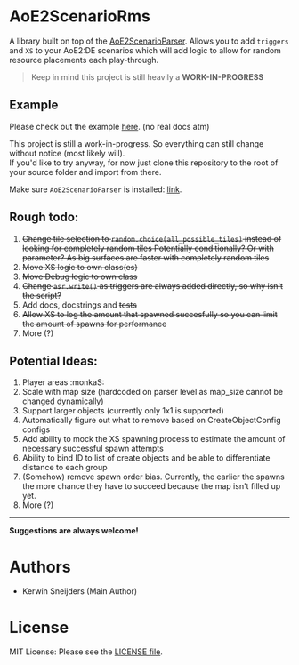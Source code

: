# AoE2ScenarioRms

A library built on top of the [AoE2ScenarioParser].
Allows you to add `triggers` and `XS` to your AoE2:DE scenarios which will add logic to allow for random resource
placements each play-through.

> Keep in mind this project is still heavily a **WORK-IN-PROGRESS**

[AoE2ScenarioParser]: https://github.com/KSneijders/AoE2ScenarioParser

## Example

Please check out the example [here](https://github.com/KSneijders/AoE2ScenarioRms/tree/main/examples). 
(no real docs atm)

This project is still a work-in-progress.
So everything can still change without notice (most likely will).  
If you'd like to try anyway, for now just clone this repository to the root of your source folder and import from there.

Make sure `AoE2ScenarioParser` is installed: [link](https://github.com/KSneijders/AoE2ScenarioParser).

## Rough todo:

1. ~~Change tile selection to `random.choice(all_possible_tiles)` instead of looking for completely random tiles
   Potentially conditionally? Or with parameter? As big surfaces are faster with completely random tiles~~
2. ~~Move XS logic to own class(es)~~
3. ~~Move Debug logic to own class~~
4. ~~Change `asr.write()` as triggers are always added directly, so why isn't the script?~~
5. Add docs, docstrings and ~~tests~~
6. ~~Allow XS to log the amount that spawned succesfully so you can limit the amount of spawns for performance~~
7. More (?)

## Potential Ideas:

1. Player areas :monkaS:
2. Scale with map size (hardcoded on parser level as map_size cannot be changed dynamically)
3. Support larger objects (currently only 1x1 is supported)
4. Automatically figure out what to remove based on CreateObjectConfig configs
5. Add ability to mock the XS spawning process to estimate the amount of necessary successful spawn attempts
6. Ability to bind ID to list of create objects and be able to differentiate distance to each group 
7. (Somehow) remove spawn order bias. Currently, the earlier the spawns the more chance they have to succeed because 
   the map isn't filled up yet.
8. More (?)

---

**Suggestions are always welcome!**

# Authors

- Kerwin Sneijders (Main Author)

# License

MIT License: Please see the [LICENSE file].

[license file]: https://github.com/KSneijders/AoE2ScenarioRms/blob/main/LICENSE
